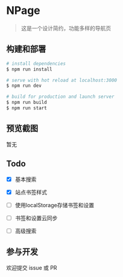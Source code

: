# NPage

> 这是一个设计简约，功能多样的导航页

## 构建和部署

``` bash
# install dependencies
$ npm run install

# serve with hot reload at localhost:3000
$ npm run dev

# build for production and launch server
$ npm run build
$ npm run start
```

## 预览截图

暂无

## Todo

* [x] 基本搜索

* [x] 站点书签样式

* [ ] 使用localStorage存储书签和设置

* [ ] 书签和设置云同步

* [ ] 高级搜索

## 参与开发
欢迎提交 issue 或 PR
